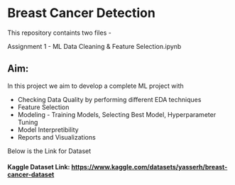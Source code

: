 # Breast Cancer Detection

This repository containts two files -

Assignment 1 - ML Data Cleaning & Feature Selection.ipynb

## Aim:
In this project we aim to develop a complete ML project with

- Checking Data Quality by performing different EDA techniques
- Feature Selection
- Modeling - Training Models, Selecting Best Model, Hyperparameter Tuning
- Model Interpretibility
- Reports and Visualizations

Below is the Link for Dataset

#### Kaggle Dataset Link: https://www.kaggle.com/datasets/yasserh/breast-cancer-dataset


